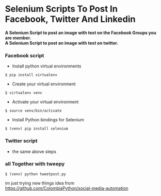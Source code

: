 # **Selenium Scripts To Post In Facebook, Twitter And Linkedin** 

**A Selenium Script to post an image with text on the Facebook Groups you are member.**  
**A Selenium Script to post an image with text on twitter.**  

### Facebook script

* Install python virtual environments   
```
$ pip install virtualenv
```
* Create your virtual environment  
```
$ virtualenv venv
```
* Activate your virtual environment  
```
$ source venv/bin/activate
```
* Install Python bindings for Selenium  
```
$ (venv) pip install selenium
```

### Twitter script
* the same above steps

  
### all Together with tweepy

```
$ (venv) python tweetpost.py
```

im just trying new things 
idea from https://github.com/ColombiaPython/social-media-automation
